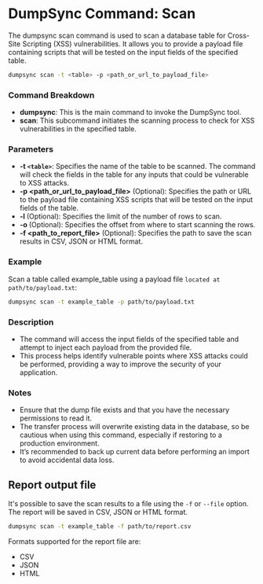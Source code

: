 # DumpSync Command: Scan

The dumpsync scan command is used to scan a database table for Cross-Site Scripting (XSS) vulnerabilities. It allows you to provide a payload file containing scripts that will be tested on the input fields of the specified table.

```bash
dumpsync scan -t <table> -p <path_or_url_to_payload_file>
```

### Command Breakdown

- **dumpsync**: This is the main command to invoke the DumpSync tool.
- **scan**: This subcommand initiates the scanning process to check for XSS vulnerabilities in the specified table.

### Parameters

- **-t `<table>`**: Specifies the name of the table to be scanned. The command will check the fields in the table for any inputs that could be vulnerable to XSS attacks.
- **-p <path_or_url_to_payload_file>** (Optional): Specifies the path or URL to the payload file containing XSS scripts that will be tested on the input fields of the table.
- **-l <limit>** (Optional): Specifies the limit of the number of rows to scan.
- **-o <offset>** (Optional): Specifies the offset from where to start scanning the rows.
- **-f <path_to_report_file>** (Optional): Specifies the path to save the scan results in CSV, JSON or HTML format.

### Example

Scan a table called example_table using a payload file `located at path/to/payload.txt`:

```bash
dumpsync scan -t example_table -p path/to/payload.txt
```

### Description

- The command will access the input fields of the specified table and attempt to inject each payload from the provided file.
- This process helps identify vulnerable points where XSS attacks could be performed, providing a way to improve the security of your application.

### Notes

- Ensure that the dump file exists and that you have the necessary permissions to read it.
- The transfer process will overwrite existing data in the database, so be cautious when using this command, especially if restoring to a production environment.
- It’s recommended to back up current data before performing an import to avoid accidental data loss.

## Report output file

It's possible to save the scan results to a file using the `-f` or `--file` option. The report will be saved in CSV, JSON or HTML format.

```bash
dumpsync scan -t example_table -f path/to/report.csv
```

Formats supported for the report file are:

- CSV
- JSON
- HTML